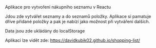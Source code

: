 Aplikace pro vytvoření nákupního seznamu v Reactu

Jdou zde vytvářet seznamy a do seznamů položky. Aplikace si pamatuje dříve přidané položky a pak je nabízí jako možnost při vytváření dalších.

Data jsou zde ukládány do localStorage

Aplikaci lze vidět zde: https://davidkubik02.github.io/shopping-list/
